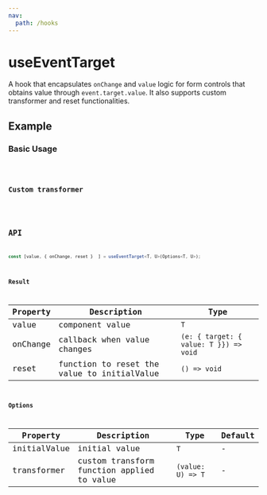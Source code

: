 ```yaml
---
nav:
  path: /hooks
---
```


# useEventTarget

A hook that encapsulates `onChange` and `value` logic for form controls that obtains value through `event.target.value`. It also supports custom transformer and reset functionalities.

## Example

### Basic Usage

<code src="./demo/demo1.tsx" />

### Custom transformer

<code src="./demo/demo2.tsx" />

## API

```typescript
const [value, { onChange, reset }  ] = useEventTarget<T, U>(Options<T, U>);
```

### Result

| Property | Description                                 | Type                                   |
|----------|---------------------------------------------|----------------------------------------|
| value    | component value                             | `T`                                    |
| onChange | callback when value changes                 | `(e: { target: { value: T }}) => void` |
| reset    | function to reset the value to initialValue | `() => void`                           |

### Options

| Property     | Description                                | Type              | Default |
|--------------|--------------------------------------------|-------------------|---------|
| initialValue | initial value                              | `T`               | -       |
| transformer  | custom transform function applied to value | `(value: U) => T` | -       |
